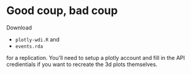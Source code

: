 # Good coup, bad coup

Download 

* `plotly-wdi.R` and 
* `events.rda` 

for a replication. You'll need to setup a plotly account and fill in the API credientials if you want to recreate the 3d plots themselves. 

